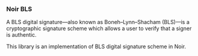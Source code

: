 ### Noir BLS

A BLS digital signature—also known as Boneh–Lynn–Shacham (BLS)—is a cryptographic signature scheme which allows a user to verify that a signer is authentic.

This library is an implementation of BLS digital signature scheme in Noir.
